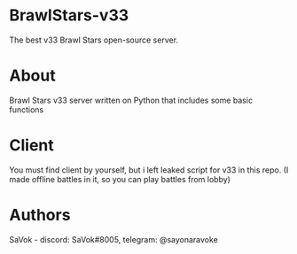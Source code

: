 # BrawlStars-v33
The best v33 Brawl Stars open-source server.
# About
Brawl Stars v33 server written on Python that includes some basic functions
# Client
You must find client by yourself, but i left leaked script for v33 in this repo. (I made offline battles in it, so you can play battles from lobby)
# Authors
SaVok - discord: SaVok#8005, telegram: @sayonaravoke
